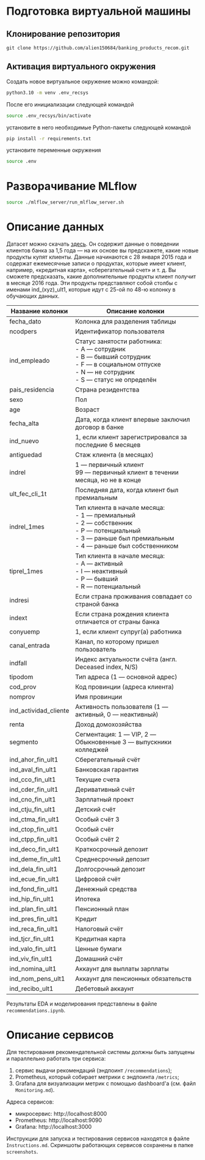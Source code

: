 # Подготовка виртуальной машины

## Клонирование репозитория

```
git clone https://github.com/alien150684/banking_products_recom.git
```

## Активация виртуального окружения

Создать новое виртуальное окружение можно командой:
```bash
python3.10 -m venv .env_recsys
```

После его инициализации следующей командой
```bash
source .env_recsys/bin/activate
```

установите в него необходимые Python-пакеты следующей командой
```bash
pip install -r requirements.txt
```

установите переменные окружения
```bash
source .env
```

# Разворачивание MLflow 

```bash
source ./mlflow_server/run_mlflow_server.sh
```

# Описание данных

Датасет можно скачать [здесь](https://disk.yandex.com/d/Io0siOESo2RAaA). Он содержит данные о поведении клиентов банка за 1,5 года — на их основе вы предскажете, какие новые продукты купят клиенты. Данные начинаются с 28 января 2015 года и содержат ежемесячные записи о продуктах, которые имеет клиент, например, «кредитная карта», «сберегательный счет» и т. д. Вы сможете предсказать, какие дополнительные продукты клиент получит в месяце 2016 года. Эти продукты представляют собой столбы с именами ind_(xyz)_ult1, которые идут с 25-ой по 48-ю колонку в обучающих данных.

| Название колонки      | Описание колонки                                                                                                                                                |
|-----------------------|-----------------------------------------------------------------------------------------------------------------------------------------------------------------|
| fecha_dato            | Колонка для разделения таблицы                                                                                                                                  |
| ncodpers              | Идентификатор пользователя                                                                                                                                      |
| ind_empleado          | Статус занятости работника:<br>- A — сотрудник<br>- B — бывший сотрудник<br>- F — в социальном отпуске<br>- N — не сотрудник<br>- S — статус не определён       |
| pais_residencia       | Страна резидентства                                                                                                                                             |
| sexo                  | Пол                                                                                                                                                             |
| age                   | Возраст                                                                                                                                                         |
| fecha_alta            | Дата, когда клиент впервые заключил договор в банке                                                                                                             |
| ind_nuevo             | 1, если клиент зарегистрировался за последние 6 месяцев                                                                                                         |
| antiguedad            | Стаж клиента (в месяцах)                                                                                                                                        |
| indrel                | 1 — первичный клиент<br>99 — первичный клиент в течении месяца, но не в конце                                                                                   |
| ult_fec_cli_1t        | Последняя дата, когда клиент был премиальным                                                                                                                    |
| indrel_1mes           | Тип клиента в начале месяца:<br>- 1 — премиальный<br>- 2 — собственник<br>- P — потенциальный<br>- 3 — раньше был премиальным<br>- 4 — раньше был собственником |
| tiprel_1mes           | Тип клиента в начале месяца:<br>- A — активный<br>- I — неактивный<br>- P — бывший<br>- R — потенциальный                                                       |
| indresi               | Если страна проживания совпадает со страной банка                                                                                                               |
| indext                | Если страна рождения клиента отличается от страны банка                                                                                                         |
| conyuemp              | 1, если клиент супруг(а) работника                                                                                                                              |
| canal_entrada         | Канал, по которому пришел пользователь                                                                                                                          |
| indfall               | Индекс актуальности счёта (англ. Deceased index, N/S)                                                                                                           |
| tipodom               | Тип адреса (1 — основной адрес)                                                                                                                                 |
| cod_prov              | Код провинции (адреса клиента)                                                                                                                                  |
| nomprov               | Имя провинции                                                                                                                                                   |
| ind_actividad_cliente | Активность пользователя (1 — активный, 0 — неактивный)                                                                                                          |
| renta                 | Доход домохозяйства                                                                                                                                             |
| segmento              | Сегментация: 1 — VIP, 2 — Обыкновенные 3 — выпускники колледжей                                                                                                 |
| ind_ahor_fin_ult1     | Сберегательный счёт                                                                                                                                             |
| ind_aval_fin_ult1     | Банковская гарантия                                                                                                                                             |
| ind_cco_fin_ult1      | Текущие счета                                                                                                                                                   |
| ind_cder_fin_ult1     | Деривативный счёт                                                                                                                                               |
| ind_cno_fin_ult1      | Зарплатный проект                                                                                                                                               |
| ind_ctju_fin_ult1     | Детский счёт                                                                                                                                                    |
| ind_ctma_fin_ult1     | Особый счёт 3                                                                                                                                                   |
| ind_ctop_fin_ult1     | Особый счёт                                                                                                                                                     |
| ind_ctpp_fin_ult1     | Особый счёт 2                                                                                                                                                   |
| ind_deco_fin_ult1     | Краткосрочный депозит                                                                                                                                           |
| ind_deme_fin_ult1     | Среднесрочный депозит                                                                                                                                           |
| ind_dela_fin_ult1     | Долгосрочный депозит                                                                                                                                            |
| ind_ecue_fin_ult1     | Цифровой счёт                                                                                                                                                   |
| ind_fond_fin_ult1     | Денежный средства                                                                                                                                               |
| ind_hip_fin_ult1      | Ипотека                                                                                                                                                         |
| ind_plan_fin_ult1     | Пенсионный план                                                                                                                                                 |
| ind_pres_fin_ult1     | Кредит                                                                                                                                                          |
| ind_reca_fin_ult1     | Налоговый счёт                                                                                                                                                  |
| ind_tjcr_fin_ult1     | Кредитная карта                                                                                                                                                 |
| ind_valo_fin_ult1     | Ценные бумаги                                                                                                                                                   |
| ind_viv_fin_ult1      | Домашний счёт                                                                                                                                                   |
| ind_nomina_ult1       | Аккаунт для выплаты зарплаты                                                                                                                                    |
| ind_nom_pens_ult1     | Аккаунт для пенсионных обязательств                                                                                                                             |
| ind_recibo_ult1       | Дебетовый аккаунт                                                                                                                                               |

Результаты EDA и моделирования представлены в файле `recommendations.ipynb`.


# Описание сервисов

Для тестирования рекомендательной системы должны быть запущены и параллельно работать три сервиса:
1) сервис выдачи рекомендаций (эндпоинт `/recommendations`);
2) Prometheus, который собирает метрики с эндпоинта `/metrics`;
3) Grafana для визуализации метрик с помощью dashboard'а (см. файл `Monitoring.md`).

Адреса сервисов:
- микросервис: http://localhost:8000
- Prometheus: http://localhost:9090
- Grafana: http://localhost:3000

Инструкции для запуска и тестирования сервисов находятся в файле `Instructions.md`.
Cкриншоты работающих сервисов сохранены в папке `screenshots`.